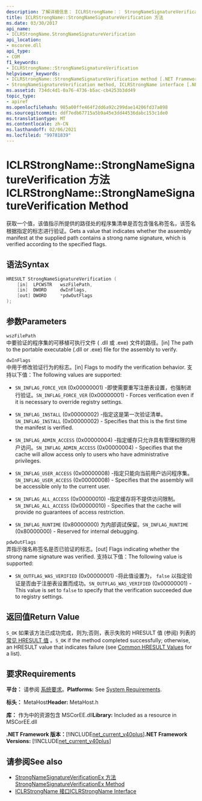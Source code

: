 ```yaml
---
description: 了解详细信息： ICLRStrongName：： StrongNameSignatureVerification 方法
title: ICLRStrongName::StrongNameSignatureVerification 方法
ms.date: 03/30/2017
api_name:
- ICLRStrongName.StrongNameSignatureVerification
api_location:
- mscoree.dll
api_type:
- COM
f1_keywords:
- ICLRStrongName::StrongNameSignatureVerification
helpviewer_keywords:
- ICLRStrongName::StrongNameSignatureVerification method [.NET Framework hosting]
- StrongNameSignatureVerification method, ICLRStrongName interface [.NET Framework hosting]
ms.assetid: 734dc4d1-0a76-4736-b5ac-cb4253b3dd49
topic_type:
- apiref
ms.openlocfilehash: 985a00ffe464f2dd6a92c299dae14206fd37a898
ms.sourcegitcommit: ddf7edb67715a5b9a45e3dd44536dabc153c1de0
ms.translationtype: MT
ms.contentlocale: zh-CN
ms.lasthandoff: 02/06/2021
ms.locfileid: "99781839"
---
```

# <a name="iclrstrongnamestrongnamesignatureverification-method"></a><span data-ttu-id="1bfe8-103">ICLRStrongName::StrongNameSignatureVerification 方法</span><span class="sxs-lookup"><span data-stu-id="1bfe8-103">ICLRStrongName::StrongNameSignatureVerification Method</span></span>

<span data-ttu-id="1bfe8-104">获取一个值，该值指示所提供的路径处的程序集清单是否包含强名称签名，该签名根据指定的标志进行验证。</span><span class="sxs-lookup"><span data-stu-id="1bfe8-104">Gets a value that indicates whether the assembly manifest at the supplied path contains a strong name signature, which is verified according to the specified flags.</span></span>  
  
## <a name="syntax"></a><span data-ttu-id="1bfe8-105">语法</span><span class="sxs-lookup"><span data-stu-id="1bfe8-105">Syntax</span></span>  
  
```cpp  
HRESULT StrongNameSignatureVerification (  
    [in]  LPCWSTR   wszFilePath,  
    [in]  DWORD     dwInFlags,  
    [out] DWORD     *pdwOutFlags  
);  
```  
  
## <a name="parameters"></a><span data-ttu-id="1bfe8-106">参数</span><span class="sxs-lookup"><span data-stu-id="1bfe8-106">Parameters</span></span>  

 `wszFilePath`  
 <span data-ttu-id="1bfe8-107">中要验证的程序集的可移植可执行文件 ( .dll 或 .exe) 文件的路径。</span><span class="sxs-lookup"><span data-stu-id="1bfe8-107">[in] The path to the portable executable (.dll or .exe) file for the assembly to verify.</span></span>  
  
 `dwInFlags`  
 <span data-ttu-id="1bfe8-108">中用于修改验证行为的标志。</span><span class="sxs-lookup"><span data-stu-id="1bfe8-108">[in] Flags to modify the verification behavior.</span></span> <span data-ttu-id="1bfe8-109">支持以下值：</span><span class="sxs-lookup"><span data-stu-id="1bfe8-109">The following values are supported:</span></span>  
  
- <span data-ttu-id="1bfe8-110">`SN_INFLAG_FORCE_VER` (0x00000001) -即使需要重写注册表设置，也强制进行验证。</span><span class="sxs-lookup"><span data-stu-id="1bfe8-110">`SN_INFLAG_FORCE_VER` (0x00000001) - Forces verification even if it is necessary to override registry settings.</span></span>  
  
- <span data-ttu-id="1bfe8-111">`SN_INFLAG_INSTALL` (0x00000002) -指定这是第一次验证清单。</span><span class="sxs-lookup"><span data-stu-id="1bfe8-111">`SN_INFLAG_INSTALL` (0x00000002) - Specifies that this is the first time the manifest is verified.</span></span>  
  
- <span data-ttu-id="1bfe8-112">`SN_INFLAG_ADMIN_ACCESS` (0x00000004) -指定缓存只允许具有管理权限的用户访问。</span><span class="sxs-lookup"><span data-stu-id="1bfe8-112">`SN_INFLAG_ADMIN_ACCESS` (0x00000004) - Specifies that the cache will allow access only to users who have administrative privileges.</span></span>  
  
- <span data-ttu-id="1bfe8-113">`SN_INFLAG_USER_ACCESS` (0x00000008) -指定只能向当前用户访问程序集。</span><span class="sxs-lookup"><span data-stu-id="1bfe8-113">`SN_INFLAG_USER_ACCESS` (0x00000008) - Specifies that the assembly will be accessible only to the current user.</span></span>  
  
- <span data-ttu-id="1bfe8-114">`SN_INFLAG_ALL_ACCESS` (0x00000010) -指定缓存将不提供访问限制。</span><span class="sxs-lookup"><span data-stu-id="1bfe8-114">`SN_INFLAG_ALL_ACCESS` (0x00000010) - Specifies that the cache will provide no guarantees of access restriction.</span></span>  
  
- <span data-ttu-id="1bfe8-115">`SN_INFLAG_RUNTIME` (0x80000000) 为内部调试保留。</span><span class="sxs-lookup"><span data-stu-id="1bfe8-115">`SN_INFLAG_RUNTIME` (0x80000000) - Reserved for internal debugging.</span></span>  
  
 `pdwOutFlags`  
 <span data-ttu-id="1bfe8-116">弄指示强名称签名是否已验证的标志。</span><span class="sxs-lookup"><span data-stu-id="1bfe8-116">[out] Flags indicating whether the strong name signature was verified.</span></span> <span data-ttu-id="1bfe8-117">支持以下值：</span><span class="sxs-lookup"><span data-stu-id="1bfe8-117">The following value is supported:</span></span>  
  
- <span data-ttu-id="1bfe8-118">`SN_OUTFLAG_WAS_VERIFIED` (0x00000001) -将此值设置为， `false` 以指定验证是否由于注册表设置而成功。</span><span class="sxs-lookup"><span data-stu-id="1bfe8-118">`SN_OUTFLAG_WAS_VERIFIED` (0x00000001) - This value is set to `false` to specify that the verification succeeded due to registry settings.</span></span>  
  
## <a name="return-value"></a><span data-ttu-id="1bfe8-119">返回值</span><span class="sxs-lookup"><span data-stu-id="1bfe8-119">Return Value</span></span>  

 <span data-ttu-id="1bfe8-120">`S_OK` 如果该方法已成功完成，则为;否则，表示失败的 HRESULT 值 (参阅) 列表的 [常见 HRESULT 值](/windows/win32/seccrypto/common-hresult-values) 。</span><span class="sxs-lookup"><span data-stu-id="1bfe8-120">`S_OK` if the method completed successfully; otherwise, an HRESULT value that indicates failure (see [Common HRESULT Values](/windows/win32/seccrypto/common-hresult-values) for a list).</span></span>  
  
## <a name="requirements"></a><span data-ttu-id="1bfe8-121">要求</span><span class="sxs-lookup"><span data-stu-id="1bfe8-121">Requirements</span></span>  

 <span data-ttu-id="1bfe8-122">**平台：** 请参阅 [系统要求](../../get-started/system-requirements.md)。</span><span class="sxs-lookup"><span data-stu-id="1bfe8-122">**Platforms:** See [System Requirements](../../get-started/system-requirements.md).</span></span>  
  
 <span data-ttu-id="1bfe8-123">**标头：** MetaHost</span><span class="sxs-lookup"><span data-stu-id="1bfe8-123">**Header:** MetaHost.h</span></span>  
  
 <span data-ttu-id="1bfe8-124">**库：** 作为中的资源包含 MSCorEE.dll</span><span class="sxs-lookup"><span data-stu-id="1bfe8-124">**Library:** Included as a resource in MSCorEE.dll</span></span>  
  
 <span data-ttu-id="1bfe8-125">**.NET Framework 版本：**[!INCLUDE[net_current_v40plus](../../../../includes/net-current-v40plus-md.md)]</span><span class="sxs-lookup"><span data-stu-id="1bfe8-125">**.NET Framework Versions:** [!INCLUDE[net_current_v40plus](../../../../includes/net-current-v40plus-md.md)]</span></span>  
  
## <a name="see-also"></a><span data-ttu-id="1bfe8-126">请参阅</span><span class="sxs-lookup"><span data-stu-id="1bfe8-126">See also</span></span>

- [<span data-ttu-id="1bfe8-127">StrongNameSignatureVerificationEx 方法</span><span class="sxs-lookup"><span data-stu-id="1bfe8-127">StrongNameSignatureVerificationEx Method</span></span>](iclrstrongname-strongnamesignatureverificationex-method.md)
- [<span data-ttu-id="1bfe8-128">ICLRStrongName 接口</span><span class="sxs-lookup"><span data-stu-id="1bfe8-128">ICLRStrongName Interface</span></span>](iclrstrongname-interface.md)
